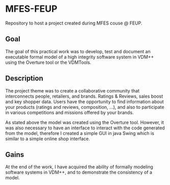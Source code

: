 # MFES-FEUP
Repository to host a project created during MFES couse @ FEUP.

## Goal

The goal of this practical work was to develop, test and document an executable formal model of a high integrity software system in VDM++ using the Overture tool or the VDMTools. 

## Description

The project theme was to create a collaborative community that interconnects people, retailers, and brands. Ratings & Reviews, sales boost and key shopper data. Users have the opportunity to find information about your products (ratings and reviews, composition, ...), and also to participate in various competitions and missions offered by your brands.

As stated above the model was created using the Overture tool. However, it was also necessary to have an interface to interact with the code generated from the model, therefore I created a simple GUI in java Swing which is similar to a simple online shop interface.

## Gains

At the end of the work, I have acquired the ability of formally modeling software systems in VDM++, and to demonstrate the consistency of a model.

